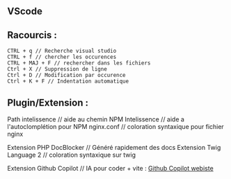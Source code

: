 ## VScode



## Racourcis :

    CTRL + q // Recherche visual studio
    CTRL + f // chercher les occurences
    CTRL + MAJ + F // rechercher dans les fichiers
    Ctrl + X // Suppression de ligne
    Ctrl + D // Modification par occurence
    Ctrl + K + F // Indentation automatique

## Plugin/Extension :

Path intelissence // aide au chemin
NPM Intelissence // aide a l'autoclomplétion pour NPM
nginx.conf // coloration syntaxique pour fichier nginx

Extension PHP DocBlocker // Généré rapidement des docs
Extension Twig Language 2 // coloration syntaxique sur twig

Extension Github Copilot // IA pour coder + vite :
[Github Copilot webiste](https://copilot.github.com/)
